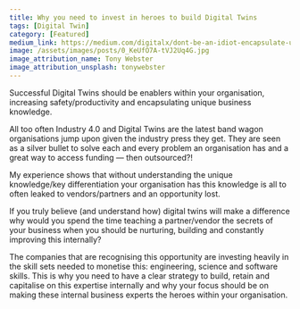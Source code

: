 ```yaml
---
title: Why you need to invest in heroes to build Digital Twins
tags: [Digital Twin]
category: [Featured]
medium_link: https://medium.com/digitalx/dont-be-an-idiot-encapsulate-unique-business-knowledge-in-your-digital-twins-a8c4d086f73f
image: /assets/images/posts/0_KeUfO7A-tVJ2Uq4G.jpg
image_attribution_name: Tony Webster
image_attribution_unsplash: tonywebster
---
```

Successful Digital Twins should be enablers within your organisation, increasing safety/productivity and encapsulating unique business knowledge.
<!-- readmore -->
All too often Industry 4.0 and Digital Twins are the latest band wagon organisations jump upon given the industry press they get. They are seen as a silver bullet to solve each and every problem an organisation has and a great way to access funding — then outsourced?!

My experience shows that without understanding the unique knowledge/key differentiation your organisation has this knowledge is all to often leaked to vendors/partners and an opportunity lost.

If you truly believe (and understand how) digital twins will make a difference why would you spend the time teaching a partner/vendor the secrets of your business when you should be nurturing, building and constantly improving this internally?

The companies that are recognising this opportunity are investing heavily in the skill sets needed to monetise this: engineering, science and software skills. This is why you need to have a clear strategy to build, retain and capitalise on this expertise internally and why your focus should be on making these internal business experts the heroes within your organisation.
